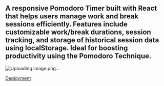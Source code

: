 ## A responsive Pomodoro Timer built with React that helps users manage work and break sessions efficiently. Features include customizable work/break durations, session tracking, and storage of historical session data using localStorage. Ideal for boosting productivity using the Pomodoro Technique.

![Uploading image.png…]()


[Deployment](https://pomodoro-timer-eta-ruby.vercel.app/)
